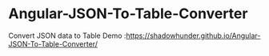 # Angular-JSON-To-Table-Converter
Convert JSON data to Table
Demo :https://shadowhunder.github.io/Angular-JSON-To-Table-Converter/
